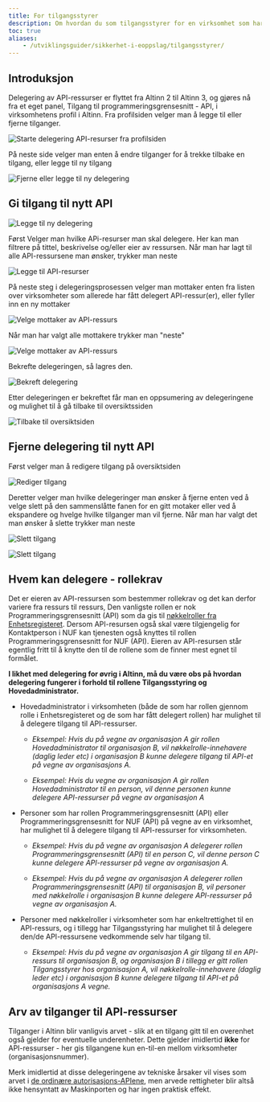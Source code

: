 ```yaml
---
title: For tilgangsstyrer
description: Om hvordan du som tilgangsstyrer for en virksomhet som har fått tilgang til et API i Maskinporten delegerer denne videre til en leverandør.
toc: true
aliases: 
    - /utviklingsguider/sikkerhet-i-eoppslag/tilgangsstyrer/
---
```


## Introduksjon
Delegering av API-ressurser er flyttet fra Altinn 2 til Altinn 3, og gjøres nå fra et eget panel, Tilgang til programmeringsgrensesnitt - API,  i virksomhetens profil i Altinn.
Fra profilsiden velger man å legge til eller fjerne tilganger.

![Starte delegering API-resurser fra profilsiden](/docs/images/guides/eoppslag/delegate-ds-03.png "Starte delegering API-resurser fra profilsiden")

På neste side velger man enten å endre tilganger for å trekke tilbake en tilgang, eller legge til ny tilgang

![Fjerne eller legge til ny delegering](/docs/images/guides/eoppslag/delegate-ds-04.png "Fjerne eller legge til ny delegering")

## Gi tilgang til nytt API

![Legge til ny delegering](/docs/images/guides/eoppslag/delegate-ds-05.png "Legge til ny delegering")

Først Velger man hvilke APi-resurser man skal delegere. Her kan man filtrere på tittel, beskrivelse og/eller eier av ressursen. Når man har lagt til alle API-ressursene man ønsker, trykker man neste

![Legge til API-resurser](/docs/images/guides/eoppslag/delegate-ds-06.png "Legge til API-resurser")

På neste steg i delegeringsprosessen velger man mottaker enten fra listen over virksomheter som allerede har fått delegert API-ressur(er), eller fyller inn en ny mottaker

![Velge mottaker av API-ressurs](/docs/images/guides/eoppslag/delegate-ds-07.png "Velge mottaker av API-ressurs")

Når man har valgt alle mottakere trykker man "neste"

![Velge mottaker av API-ressurs](/docs/images/guides/eoppslag/delegate-ds-08.png "Velge mottaker av API-ressurs")

Bekrefte delegeringen, så lagres den.

![Bekreft delegering](/docs/images/guides/eoppslag/delegate-ds-09.png "Bekreft delegering")

Etter delegeringen er bekreftet får man en oppsumering av delegeringene og mulighet til å gå tilbake til oversiktssiden

![Tilbake til oversiktsiden](/docs/images/guides/eoppslag/delegate-ds-10.png "Tilbake til oversiktsiden")

## Fjerne delegering til nytt API

Først velger man å redigere tilgang på oversiktsiden

![Rediger tilgang](/docs/images/guides/eoppslag/delegate-ds-11.png "Rediger tilgang")

Deretter velger man hvilke delegeringer man ønsker å fjerne enten ved å velge slett på den sammenslåtte fanen for en gitt motaker eller ved å ekspandere og hvelge hvilke tilganger man vil fjerne. Når man har valgt det man ønsker å slette trykker man neste 

![Slett tilgang](/docs/images/guides/eoppslag/delegate-ds-12.png "Slett tilgang")

![Slett tilgang](/docs/images/guides/eoppslag/delegate-ds-13.png "Slett tilgang")

## Hvem kan delegere - rollekrav

 Det er eieren av API-ressursen som bestemmer rollekrav og det kan derfor variere fra ressurs til ressurs, Den vanligste rollen er nok Programmeringsgrensesnitt (API) som da gis til
 [nøkkelroller fra Enhetsregisteret](https://www.altinn.no/nn/hjelp/skjema/alle-altinn-roller/hvem-har-forhandstildelte-roller-i-altinn/). 
 Dersom API-resursen også skal være tilgjengelig for Kontaktperson i NUF kan tjenesten også knyttes til rollen Programmeringsgrensesnitt for NUF (API). 
 Eieren av API-resursen står egentlig fritt til å knytte den til de rollene som de finner mest egnet til formålet.
 
**I likhet med delegering for øvrig i Altinn, må du være obs på hvordan delegering fungerer i forhold til rollene Tilgangsstyring og Hovedadministrator.** 

- Hovedadministrator i virksomheten (både de som har rollen gjennom rolle i Enhetsregisteret og de som har fått delegert rollen) har mulighet til å delegere tilgang til API-ressurser.

   - *Eksempel: Hvis du på vegne av organisasjon A gir rollen Hovedadministrator til organisasjon B, vil nøkkelrolle-innehavere (daglig leder etc) i organisasjon B kunne delegere tilgang til API-et på vegne av organisasjons A.*

   - *Eksempel: Hvis du vegne av organisasjon A gir rollen Hovedadministrator til en person, vil denne personen kunne delegere API-ressurser på vegne av organisasjon A*

- Personer som har rollen Programmeringsgrensesnitt (API) eller Programmeringsgrensesnitt for NUF (API) på vegne av en virksomhet, har mulighet til å delegere tilgang til API-ressurser for virksomheten.

   - *Eksempel: Hvis du på vegne av organisasjon A delegerer rollen Programmeringsgrensesnitt (API) til en person C, vil denne person C kunne delegere API-ressurser på vegne av organisasjon A.*

   - *Eksempel: Hvis du på vegne av organisasjon A delegerer rollen Programmeringsgrensesnitt (API) til organisasjon B, vil personer med nøkkelrolle i organisasjon B kunne delegere API-ressurser på vegne av organisasjon A.*

- Personer med nøkkelroller i virksomheter som har enkeltrettighet til en API-ressurs, og i tillegg har Tilgangsstyring har mulighet til å delegere den/de API-ressursene vedkommende selv har tilgang til.

   - *Eksempel: Hvis du på vegne av organisasjon A gir tilgang til en API-ressurs til organisasjon B, og organisasjon B i tillegg er gitt rollen Tilgangsstyrer hos organisasjon A,
vil nøkkelrolle-innehavere (daglig leder etc) i organisasjon B kunne delegere tilgang til API-et på organisasjons A vegne.*



## Arv av tilganger til API-ressurser

Tilganger i Altinn blir vanligvis arvet - slik at en tilgang gitt til en overenhet også gjelder for eventuelle underenheter.
Dette gjelder imidlertid **ikke** for API-ressurser - her gis tilgangene kun en-til-en mellom virksomheter (organisasjonsnummer). 

Merk imidlertid at disse delegeringene av tekniske årsaker vil vises som arvet i
[de ordinære autorisasjons-APIene](../../../api/rest/autorisasjon/roller-og-rettigheter/),
men arvede rettigheter blir altså ikke hensyntatt av Maskinporten og har ingen praktisk effekt.

